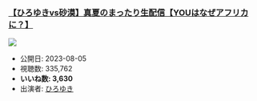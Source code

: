 ### [【ひろゆきvs砂漠】真夏のまったり生配信【YOUはなぜアフリカに？】](https://www.youtube.com/watch?v=cavQIeQEPAc)
[![](https://img.youtube.com/vi/cavQIeQEPAc/sddefault.jpg)](https://www.youtube.com/watch?v=cavQIeQEPAc)
-   公開日: 2023-08-05
-   視聴数: 335,762
-   **いいね数: 3,630**
-   出演者: [ひろゆき](/rehacq_fan/people/ひろゆき "wikilink")
